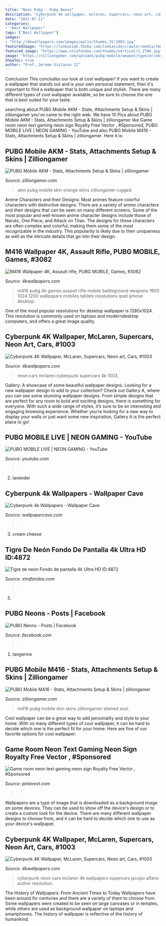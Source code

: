 ```yaml
---
title: "Neon Pubg : Pubg Neons"
description: "Cyberpunk 4k wallpaper, mclaren, supercars, neon art, cars, #1003"
date: "2022-07-11"
categories:
- "Best Wallpaper"
tags: ["Best Wallpaper"]
images:
- "http://4kwallpapers.com/images/walls/thumbs_3t/1003.jpg"
featuredImage: "https://lookaside.fbsbx.com/lookaside/crawler/media/?media_id=125135739133908"
featured_image: "https://www.xtrafondos.com/thumbs/vertical/1_2786.jpg"
image: "https://zilliongamer.com/uploads/pubg-mobile/weapon/type/ar/akm/skin/rugged-orange-akm-small.jpg"
ShowToc: true
author: "Prof. Jerome Gislason II"
---
```



Conclusion
This concludes our look at cool wallpaper! If you want to create a wallpaper that stands out and is your own personal statement, then it's important to find a wallpaper that is both unique and stylish. There are many different types of cool wallpaper available, so be sure to choose the one that is best suited for your taste.

	

		
searching about PUBG Mobile AKM - Stats, Attachments Setup &amp; Skins | zilliongamer you've came to the right web. We have 10 Pics about PUBG Mobile AKM - Stats, Attachments Setup &amp; Skins | zilliongamer like Game room neon text gaming neon sign Royalty Free Vector , #Sponsored, PUBG MOBILE LIVE | NEON GAMING - YouTube and also PUBG Mobile M416 - Stats, Attachments Setup &amp; Skins | zilliongamer. Here it is:
		
    
## PUBG Mobile AKM - Stats, Attachments Setup &amp; Skins | Zilliongamer

<img loading=lazy src="https://zilliongamer.com/uploads/pubg-mobile/weapon/type/ar/akm/skin/rugged-orange-akm-small.jpg" onerror="this.onerror=null;this.src='https://tse2.mm.bing.net/th?id=OIP._voCjtg143b1WROJs82xWAAAAA&amp;pid=15.1';" alt="PUBG Mobile AKM - Stats, Attachments Setup &amp; Skins | zilliongamer">

_Source: zilliongamer.com_

>akm pubg mobile skin orange skins zilliongamer rugged. 

	

Anime Characters and their Designs: Most animes feature colorful characters with distinctive designs.
There are a variety of anime characters and their designs that can be seen on many different screens. Some of the most popular and well-known anime character designs include those of Naruto, One Piece, and Attack on Titan. The designs for these characters are often complex and colorful, making them some of the most recognizable in the industry. This popularity is likely due to their uniqueness as well as the intricate details that go into their design.

    
## M416 Wallpaper 4K, Assault Rifle, PUBG MOBILE, Games, #3082

<img loading=lazy src="https://4kwallpapers.com/images/wallpapers/m416-assault-rifle-pubg-mobile-playerunknowns-battlegrounds-1024x768-3082.jpg" onerror="this.onerror=null;this.src='https://tse3.mm.bing.net/th?id=OIP.RqYVAyFw2YGhCsz4t-w2RQHaFj&amp;pid=15.1';" alt="M416 Wallpaper 4K, Assault rifle, PUBG MOBILE, Games, #3082">

_Source: 4kwallpapers.com_

>m416 pubg 4k games assault rifle mobile battleground weapons 1600 1024 1200 wallpapers mobiles tablets resolutions ipad iphone desktop. 

	

One of the most popular resolutions for desktop wallpaper is 1280x1024. This resolution is commonly used on laptops and moderndesktop computers, and offers a great image quality.

    
## Cyberpunk 4K Wallpaper, McLaren, Supercars, Neon Art, Cars, #1003

<img loading=lazy src="http://4kwallpapers.com/images/walls/thumbs_3t/1003.jpg" onerror="this.onerror=null;this.src='https://tse4.mm.bing.net/th?id=OIP.BGMYXWPRltDQgdj4Tpzq-gHaEK&amp;pid=15.1';" alt="Cyberpunk 4K Wallpaper, McLaren, Supercars, Neon art, Cars, #1003">

_Source: 4kwallpapers.com_

>neon cars mclaren cyberpunk supercars 4k 1003. 

	

Gallery: A showcase of some beautiful wallpaper designs.
Looking for a new wallpaper design to add to your collection? Check out Gallery A, where you can see some stunning wallpaper designs. From simple designs that are perfect for any room to bold and exciting designs, there is something for everyone. With such a wide range of styles, it’s sure to be an interesting and engaging browsing experience. Whether you’re looking for a new way to display your walls or just want some new inspiration, Gallery A is the perfect place to go!





	
	
    
## PUBG MOBILE LIVE | NEON GAMING - YouTube

<img loading=lazy src="https://i.ytimg.com/vi/_lU1KZ_fBz0/hqdefault.jpg" onerror="this.onerror=null;this.src='https://tse4.mm.bing.net/th?id=OIP.5uhInDLgVY42lNCsrwzuEgHaFj&amp;pid=15.1';" alt="PUBG MOBILE LIVE | NEON GAMING - YouTube">

_Source: youtube.com_

>. 

	

2. lavender 

    
## Cyberpunk 4k Wallpapers - Wallpaper Cave

<img loading=lazy src="https://wallpapercave.com/wp/wp5392103.jpg" onerror="this.onerror=null;this.src='https://tse2.mm.bing.net/th?id=OIP.lA-YRL_bsU4XjIb6nwhg3wHaEK&amp;pid=15.1';" alt="Cyberpunk 4k Wallpapers - Wallpaper Cave">

_Source: wallpapercave.com_

>. 

	

3. cream cheese 

    
## Tigre De Neón Fondo De Pantalla 4k Ultra HD ID:4872

<img loading=lazy src="https://www.xtrafondos.com/thumbs/vertical/1_2786.jpg" onerror="this.onerror=null;this.src='https://tse1.mm.bing.net/th?id=OIP.Hvo1DmW1CXYqFuPdKpC_nAAAAA&amp;pid=15.1';" alt="Tigre de neón Fondo de pantalla 4k Ultra HD ID:4872">

_Source: xtrafondos.com_

>. 

	

5.

    
## PUBG Neons - Posts | Facebook

<img loading=lazy src="https://lookaside.fbsbx.com/lookaside/crawler/media/?media_id=125135739133908" onerror="this.onerror=null;this.src='https://tse3.mm.bing.net/th?id=OIP.6luC8uanm9A8HSPKnAkvFAHaHa&amp;pid=15.1';" alt="PUBG Neons - Posts | Facebook">

_Source: facebook.com_

>. 

	

1. tangerine 

    
## PUBG Mobile M416 - Stats, Attachments Setup &amp; Skins | Zilliongamer

<img loading=lazy src="https://zilliongamer.com/uploads/pubg-mobile/weapon/type/ar/m416/skin/stained-soul-m416-big.jpg" onerror="this.onerror=null;this.src='https://tse2.mm.bing.net/th?id=OIP.lmk0ooy3F_LCzdWmvhDm4wHaDt&amp;pid=15.1';" alt="PUBG Mobile M416 - Stats, Attachments Setup &amp; Skins | zilliongamer">

_Source: zilliongamer.com_

>m416 pubg mobile skin skins zilliongamer stained soul. 

	

Cool wallpaper can be a great way to add personality and style to your home. With so many different types of cool wallpaper, it can be hard to decide which one is the perfect fit for your home. Here are five of our favorite options for cool wallpaper: 

    
## Game Room Neon Text Gaming Neon Sign Royalty Free Vector , #Sponsored

<img loading=lazy src="https://i.pinimg.com/736x/65/aa/93/65aa93204881b242113015b9df0632e2.jpg" onerror="this.onerror=null;this.src='https://tse1.mm.bing.net/th?id=OIP.BNaZJn1g8KHa6EoFrLIk0wHaIA&amp;pid=15.1';" alt="Game room neon text gaming neon sign Royalty Free Vector , #Sponsored">

_Source: pinterest.com_

>. 

	

Wallpapers are a type of image that is downloaded as a background image on some devices. They can be used to show off the device's design or to create a custom look for the device. There are many different wallpaper designs to choose from, and it can be hard to decide which one to use as your device's wallpaper.

    
## Cyberpunk 4K Wallpaper, McLaren, Supercars, Neon Art, Cars, #1003

<img loading=lazy src="https://4kwallpapers.com/images/wallpapers/cyberpunk-mclaren-supercars-neon-art-3840x2160-1003.jpg" onerror="this.onerror=null;this.src='https://tse2.mm.bing.net/th?id=OIP.YPFjhAUrOOd5LZdgaCK90AHaEK&amp;pid=15.1';" alt="Cyberpunk 4K Wallpaper, McLaren, Supercars, Neon art, Cars, #1003">

_Source: 4kwallpapers.com_

>cyberpunk neon cars mclaren 4k wallpapers supercars jacopo alfano author resolution. 

	

The History of Wallpapers: From Ancient Times to Today
Wallpapers have been around for centuries and there are a variety of them to choose from. Some wallpapers were created to be seen on large canvases or in temples, while others are used as background wallpaper on laptops and smartphones. The history of wallpaper is reflective of the history of humankind.

